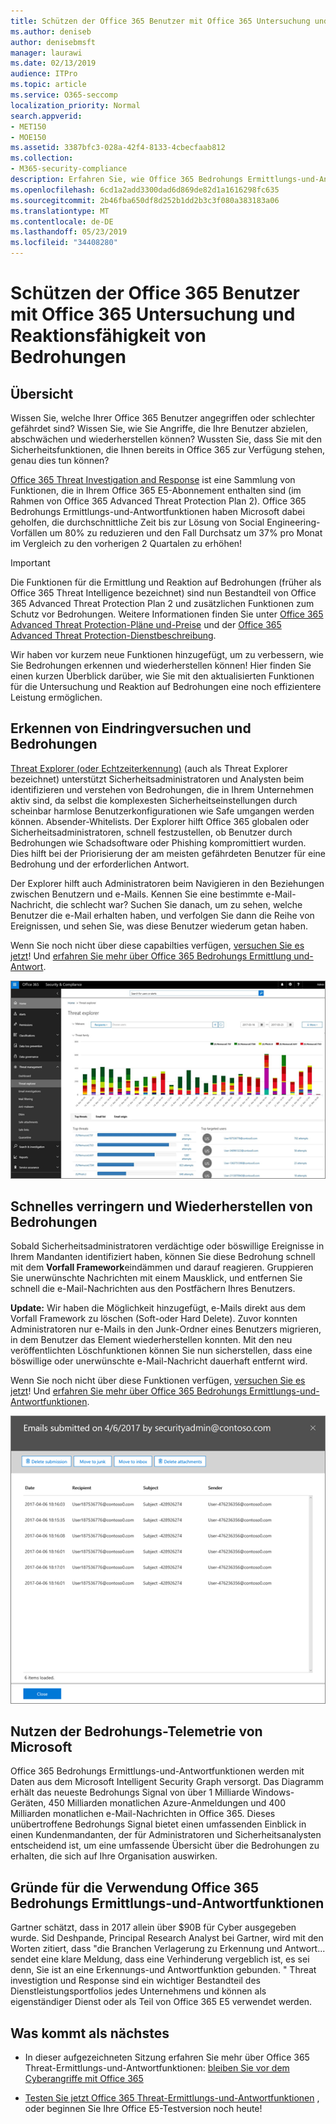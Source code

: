 ```yaml
---
title: Schützen der Office 365 Benutzer mit Office 365 Untersuchung und Reaktionsfähigkeit von Bedrohungen
ms.author: deniseb
author: denisebmsft
manager: laurawi
ms.date: 02/13/2019
audience: ITPro
ms.topic: article
ms.service: O365-seccomp
localization_priority: Normal
search.appverid:
- MET150
- MOE150
ms.assetid: 3387bfc3-028a-42f4-8133-4cbecfaab812
ms.collection:
- M365-security-compliance
description: Erfahren Sie, wie Office 365 Bedrohungs Ermittlungs-und-Antwortfunktionen Ihrer Organisation dabei helfen können, Eindringlinge und Bedrohungen zu erkennen und Bedrohungen schnell zu verringern und wiederherzustellen.
ms.openlocfilehash: 6cd1a2add3300dad6d869de82d1a1616298fc635
ms.sourcegitcommit: 2b46fba650df8d252b1dd2b3c3f080a383183a06
ms.translationtype: MT
ms.contentlocale: de-DE
ms.lasthandoff: 05/23/2019
ms.locfileid: "34408280"
---
```

# <a name="keep-your-office-365-users-safe-with-office-365-threat-investigation-and-response-capabilities"></a>Schützen der Office 365 Benutzer mit Office 365 Untersuchung und Reaktionsfähigkeit von Bedrohungen

## <a name="overview"></a>Übersicht

Wissen Sie, welche Ihrer Office 365 Benutzer angegriffen oder schlechter gefährdet sind? Wissen Sie, wie Sie Angriffe, die Ihre Benutzer abzielen, abschwächen und wiederherstellen können? Wussten Sie, dass Sie mit den Sicherheitsfunktionen, die Ihnen bereits in Office 365 zur Verfügung stehen, genau dies tun können? 
  
[Office 365 Threat Investigation and Response](office-365-ti.md) ist eine Sammlung von Funktionen, die in Ihrem Office 365 E5-Abonnement enthalten sind (im Rahmen von Office 365 Advanced Threat Protection Plan 2). Office 365 Bedrohungs Ermittlungs-und-Antwortfunktionen haben Microsoft dabei geholfen, die durchschnittliche Zeit bis zur Lösung von Social Engineering-Vorfällen um 80% zu reduzieren und den Fall Durchsatz um 37% pro Monat im Vergleich zu den vorherigen 2 Quartalen zu erhöhen! 

> [!IMPORTANT]
> Die Funktionen für die Ermittlung und Reaktion auf Bedrohungen (früher als Office 365 Threat Intelligence bezeichnet) sind nun Bestandteil von Office 365 Advanced Threat Protection Plan 2 und zusätzlichen Funktionen zum Schutz vor Bedrohungen. Weitere Informationen finden Sie unter [Office 365 Advanced Threat Protection-Pläne und-Preise](https://products.office.com/exchange/advance-threat-protection) und der [Office 365 Advanced Threat Protection-Dienstbeschreibung](https://docs.microsoft.com/office365/servicedescriptions/office-365-advanced-threat-protection-service-description).
  
Wir haben vor kurzem neue Funktionen hinzugefügt, um zu verbessern, wie Sie Bedrohungen erkennen und wiederherstellen können! Hier finden Sie einen kurzen Überblick darüber, wie Sie mit den aktualisierten Funktionen für die Untersuchung und Reaktion auf Bedrohungen eine noch effizientere Leistung ermöglichen.
  
## <a name="detect-intrusions-and-threats"></a>Erkennen von Eindringversuchen und Bedrohungen

[Threat Explorer (oder Echtzeiterkennung)](threat-explorer.md) (auch als Threat Explorer bezeichnet) unterstützt Sicherheitsadministratoren und Analysten beim identifizieren und verstehen von Bedrohungen, die in Ihrem Unternehmen aktiv sind, da selbst die komplexesten Sicherheitseinstellungen durch scheinbar harmlose Benutzerkonfigurationen wie Safe umgangen werden können. Absender-Whitelists. Der Explorer hilft Office 365 globalen oder Sicherheitsadministratoren, schnell festzustellen, ob Benutzer durch Bedrohungen wie Schadsoftware oder Phishing kompromittiert wurden. Dies hilft bei der Priorisierung der am meisten gefährdeten Benutzer für eine Bedrohung und der erforderlichen Antwort. 
  
Der Explorer hilft auch Administratoren beim Navigieren in den Beziehungen zwischen Benutzern und e-Mails. Kennen Sie eine bestimmte e-Mail-Nachricht, die schlecht war? Suchen Sie danach, um zu sehen, welche Benutzer die e-Mail erhalten haben, und verfolgen Sie dann die Reihe von Ereignissen, und sehen Sie, was diese Benutzer wiederum getan haben.

Wenn Sie noch nicht über diese capabilties verfügen, [versuchen Sie es jetzt](https://aka.ms/tryo365threatintel3)! Und [erfahren Sie mehr über Office 365 Bedrohungs Ermittlung und-Antwort](https://aka.ms/readmoreabouto365threatintel).
  
![Screenshot des Threat-Explorers in Office 365, farblich codiert von der Malware-Familie](media/591338dd-252a-437d-b5f2-87aa42e74b0c.png)
  
## <a name="quickly-mitigate-and-recover-from-threats"></a>Schnelles verringern und Wiederherstellen von Bedrohungen

Sobald Sicherheitsadministratoren verdächtige oder böswillige Ereignisse in Ihrem Mandanten identifiziert haben, können Sie diese Bedrohung schnell mit dem **Vorfall Framework**eindämmen und darauf reagieren. Gruppieren Sie unerwünschte Nachrichten mit einem Mausklick, und entfernen Sie schnell die e-Mail-Nachrichten aus den Postfächern Ihres Benutzers. 
  
 **Update:** Wir haben die Möglichkeit hinzugefügt, e-Mails direkt aus dem Vorfall Framework zu löschen (Soft-oder Hard Delete). Zuvor konnten Administratoren nur e-Mails in den Junk-Ordner eines Benutzers migrieren, in dem Benutzer das Element wiederherstellen konnten. Mit den neu veröffentlichten Löschfunktionen können Sie nun sicherstellen, dass eine böswillige oder unerwünschte e-Mail-Nachricht dauerhaft entfernt wird. 
  
Wenn Sie noch nicht über diese Funktionen verfügen, [versuchen Sie es jetzt](https://aka.ms/tryo365threatintel3)! Und [erfahren Sie mehr über Office 365 Bedrohungs Ermittlungs-und-Antwortfunktionen](https://aka.ms/readmoreabouto365threatintel).
  
![Screenshot der e-Mail-Liste der Vorfall Korrektur](media/9d8452d3-d8d2-4b26-81f9-76396e08dd17.png)
  
## <a name="leverage-the-threat-telemetry-of-microsoft"></a>Nutzen der Bedrohungs-Telemetrie von Microsoft

Office 365 Bedrohungs Ermittlungs-und-Antwortfunktionen werden mit Daten aus dem Microsoft Intelligent Security Graph versorgt. Das Diagramm erhält das neueste Bedrohungs Signal von über 1 Milliarde Windows-Geräten, 450 Milliarden monatlichen Azure-Anmeldungen und 400 Milliarden monatlichen e-Mail-Nachrichten in Office 365. Dieses unübertroffene Bedrohungs Signal bietet einen umfassenden Einblick in einen Kundenmandanten, der für Administratoren und Sicherheitsanalysten entscheidend ist, um eine umfassende Übersicht über die Bedrohungen zu erhalten, die sich auf Ihre Organisation auswirken. 
  
   
## <a name="why-use-office-365-threat-investigation-and-response-capabilities"></a>Gründe für die Verwendung Office 365 Bedrohungs Ermittlungs-und-Antwortfunktionen

Gartner schätzt, dass in 2017 allein über $90B für Cyber ausgegeben wurde. Sid Deshpande, Principal Research Analyst bei Gartner, wird mit den Worten zitiert, dass "die Branchen Verlagerung zu Erkennung und Antwort... sendet eine klare Meldung, dass eine Verhinderung vergeblich ist, es sei denn, Sie ist an eine Erkennungs-und Antwortfunktion gebunden. " Threat investigtion und Response sind ein wichtiger Bestandteil des Dienstleistungsportfolios jedes Unternehmens und können als eigenständiger Dienst oder als Teil von Office 365 E5 verwendet werden.
  
## <a name="whats-next"></a>Was kommt als nächstes

- In dieser aufgezeichneten Sitzung erfahren Sie mehr über Office 365 Threat-Ermittlungs-und-Antwortfunktionen: [bleiben Sie vor dem Cyberangriffe mit Office 365](https://myignite.microsoft.com/videos/53723)
    
- [Testen Sie jetzt Office 365 Threat-Ermittlungs-und-Antwortfunktionen](https://aka.ms/tryo365threatintel3) , oder beginnen Sie Ihre Office E5-Testversion noch heute! 
    

